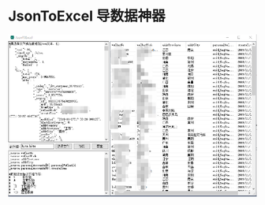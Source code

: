 # JsonToExcel 导数据神器

![示例图片](https://github.com/ZhangZihe/JsonToExcel/blob/master/%E7%A4%BA%E4%BE%8B.png)

